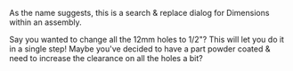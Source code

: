 As the name suggests, this is a search & replace dialog for Dimensions within an assembly.

Say you wanted to change all the 12mm holes to 1/2"?  This will let you do it in a single step!
Maybe you've decided to have a part powder coated & need to increase the clearance on all the holes a bit?
